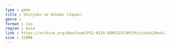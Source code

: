 ```yaml
---
type : game
title : Shinjuku no Ookami (Japan)
genre : 
format : iso
region : asia
link : https://archive.org/download/PS2-ASIA-ROMS321COM/Shinjuku%20no%20Ookami%20%28Japan%29.7z
size : 320MB
---
```

